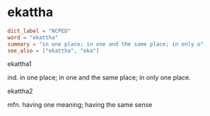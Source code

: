 # ekattha

``` toml
dict_label = "NCPED"
word = "ekattha"
summary = "in one place; in one and the same place; in only o"
see_also = ["ekaṭṭha", "eka"]
```

ekattha1

ind. in one place; in one and the same place; in only one place.

ekattha2

mfn. having one meaning; having the same sense

